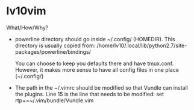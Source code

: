 lv10vim
=======

What/How/Why?

- powerline directory should go inside ~/.config/ (HOMEDIR). This directory is usually copied from:
    /home/lv10/.local/lib/python2.7/site-packages/powerline/bindings/

  You can choose to keep you defaults there and have tmux.conf. However, it makes more sense to have
  all config files in one place (~/.config/)


- The path in the ~/.vimrc should be modified so that Vundle can install the plugins. Line 15 is the
  line that needs to be modified: set rtp+=~/.vim/bundle/Vundle.vim
